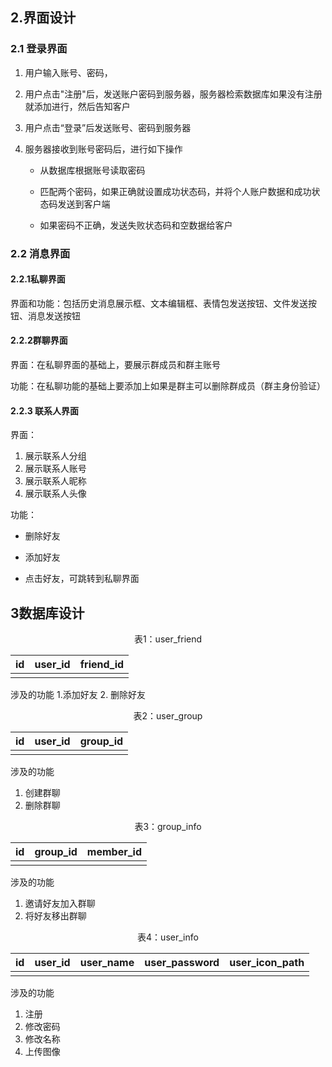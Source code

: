 ## 2.界面设计

### 2.1 登录界面

1. 用户输入账号、密码，
2. 用户点击"注册"后，发送账户密码到服务器，服务器检索数据库如果没有注册就添加进行，然后告知客户
3. 用户点击“登录”后发送账号、密码到服务器
4. 服务器接收到账号密码后，进行如下操作

   + 从数据库根据账号读取密码

   + 匹配两个密码，如果正确就设置成功状态码，并将个人账户数据和成功状态码发送到客户端

   + 如果密码不正确，发送失败状态码和空数据给客户

     

### 2.2 消息界面

#### **2.2.1私聊界面**

界面和功能：包括历史消息展示框、文本编辑框、表情包发送按钮、文件发送按钮、消息发送按钮



#### **2.2.2群聊界面**

界面：在私聊界面的基础上，要展示群成员和群主账号

功能：在私聊功能的基础上要添加上如果是群主可以删除群成员（群主身份验证）



#### **2.2.3 联系人界面**

界面：

1. 展示联系人分组
2. 展示联系人账号
3. 展示联系人昵称
4. 展示联系人头像

功能：

+ 删除好友

+ 添加好友

+ 点击好友，可跳转到私聊界面

  

## 3数据库设计



<center>表1：user_friend</center>

| id   | user_id | friend_id |
| ---- | ------- | ---------|
|      |         |           |


涉及的功能
1.添加好友
2. 删除好友

<center>表2：user_group</center>

| id   | user_id | group_id |
| ---- | ------- | -------- |
|      |         |          |


涉及的功能
1. 创建群聊
2. 删除群聊

<center>表3：group_info</center>

| id   | group_id | member_id |
| ---- | -------- | --------- |
|      |          |           |


涉及的功能
1. 邀请好友加入群聊
2. 将好友移出群聊

<center>表4：user_info</center>

| id   | user_id | user_name | user_password |user_icon_path |
| ---- | ------- | ------------- | ------------- | ------------- |
|      |         |          |


涉及的功能
1. 注册
2. 修改密码
3. 修改名称
4. 上传图像
